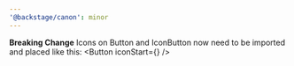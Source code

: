 ```yaml
---
'@backstage/canon': minor
---
```


**Breaking Change** Icons on Button and IconButton now need to be imported and placed like this: <Button iconStart={<ChevronDownIcon />} />
